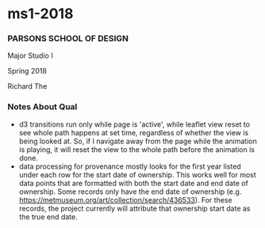 # ms1-2018

### PARSONS SCHOOL OF DESIGN

 Major Studio I

 Spring 2018

 Richard The

### Notes About Qual

* d3 transitions run only while page is 'active', while leaflet view reset to see whole path happens at set time, regardless of whether the view is being looked at. So, if I navigate away from the page while the animation is playing, it will reset the view to the whole path before the animation is done.
* data processing for provenance mostly looks for the first year listed under each row for the start date of ownership. This works well for most data points that are formatted with both the start date and end date of ownership. Some records only have the end date of ownership (e.g. https://metmuseum.org/art/collection/search/436533). For these records, the project currently will attribute that ownership start date as the true end date. 
